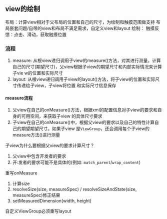 ## view的绘制

布局：计算view相对于父布局的位置和自己的尺寸，为绘制和触摸范围做支持
布局嵌套问题/自带的view和布局不满足需求，自定义view和layout
绘制：
触摸反馈：点击、滑动，获取触摸位置

### 流程

1. measure: 从根view递归调用子view的measure()方法，对其进行测量。计算自己的尺寸(期望尺寸)，父view根据子view的期望尺寸和内部实际情况来计算子vie
w的位置和实际尺寸
2. layout: 从根view递归调用子view的layout()方法，将子view的位置和实际尺寸传递给子view，子view将位置
和实际尺寸信息保存

#### measure流程

1. 父view在自己的onMeasure()方法，根据xml的配置信息对子view的要求和自身的可用空间，来获取子view
的具体尺寸要求
2. 子view在自己的onMeasure()中，根据父view的要求以及自己的特性计算自己的期望期望尺寸。如果子view
是`ViewGroup`，还会调用每个子view的measure方法()进行测量

子view为什么要根据父view的要求计算尺寸？

1. 父view中包含开发者的要求
2. 开:发者的要求可能不是具体的(例如: `match_parent`/`wrap_content`)

重写onMeasure
1. 计算size
2. resolveSize(size, measureSpec) / resolveSizeAndState(size, measureSpec)修正结果
3. setMeasuredDimension(width, height)

自定义ViewGroup必须重写layout

